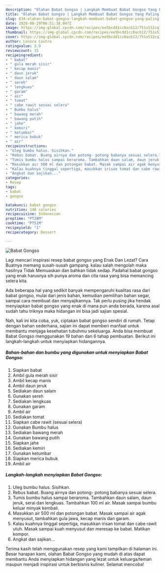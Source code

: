 ```yaml
---
description: "Olahan Babat Gongso | Langkah Membuat Babat Gongso Yang Paling Enak"
title: "Olahan Babat Gongso | Langkah Membuat Babat Gongso Yang Paling Enak"
slug: 634-olahan-babat-gongso-langkah-membuat-babat-gongso-yang-paling-enak
date: 2020-08-29T06:51:38.047Z
image: https://img-global.cpcdn.com/recipes/ee5bcdd1cc0acb12/751x532cq70/babat-gongso-foto-resep-utama.jpg
thumbnail: https://img-global.cpcdn.com/recipes/ee5bcdd1cc0acb12/751x532cq70/babat-gongso-foto-resep-utama.jpg
cover: https://img-global.cpcdn.com/recipes/ee5bcdd1cc0acb12/751x532cq70/babat-gongso-foto-resep-utama.jpg
author: Lenora Castro
ratingvalue: 3.9
reviewcount: 15
recipeingredient:
- " babat"
- " gula merah sisir"
- " kecap manis"
- " daun jeruk"
- " daun salam"
- " sereh"
- " lengkuas"
- " garam"
- " air"
- " tomat"
- " cabe rawit sesuai selera"
- " Bumbu halus"
- " bawang merah"
- " bawang putih"
- " jahe"
- " kemiri"
- " ketumbar"
- " merica bubuk"
- " air"
recipeinstructions:
- "Uleg bumbu halus. Sisihkan."
- "Rebus babat. Buang airnya dan potong- potong babanya sesuai selera."
- "Tumis bumbu halus sampai beraroma. Tambahkan daun salam, daun jeruk, serai dan lengkuas. Tambahkan 100 ml air. Masak sampai bumbu keluar minyak kembali."
- "Masukkan air 500 ml dan potongan babat. Masak sampai air agak menyusut, tambahkan gula jawa, kecap manis dan garam."
- "Kalau kuahnya tinggal sepertiga, masukkan irisan tomat dan cabe rawit utuh. Masak sampai kuah menyusut dan meresap ke babat. Matikan kompor."
- "Angkat dan sajikan..."
categories:
- Resep
tags:
- babat
- gongso

katakunci: babat gongso 
nutrition: 148 calories
recipecuisine: Indonesian
preptime: "PT28M"
cooktime: "PT51M"
recipeyield: "1"
recipecategory: Dessert

---
```



![Babat Gongso](https://img-global.cpcdn.com/recipes/ee5bcdd1cc0acb12/751x532cq70/babat-gongso-foto-resep-utama.jpg)

Lagi mencari inspirasi resep babat gongso yang Enak Dan Lezat? Cara Buatnya memang susah-susah gampang. kalau salah mengolah maka hasilnya Tidak Memuaskan dan bahkan tidak sedap. Padahal babat gongso yang enak harusnya sih punya aroma dan cita rasa yang bisa memancing selera kita.

Ada beberapa hal yang sedikit banyak mempengaruhi kualitas rasa dari babat gongso, mulai dari jenis bahan, kemudian pemilihan bahan segar, sampai cara membuat dan menyajikannya. Tak perlu pusing jika hendak menyiapkan babat gongso yang enak di mana pun anda berada, karena asal sudah tahu triknya maka hidangan ini bisa jadi sajian spesial.




Nah, kali ini kita coba, yuk, ciptakan babat gongso sendiri di rumah. Tetap dengan bahan sederhana, sajian ini dapat memberi manfaat untuk membantu menjaga kesehatan tubuhmu sekeluarga. Anda bisa membuat Babat Gongso menggunakan 19 bahan dan 6 tahap pembuatan. Berikut ini langkah-langkah untuk menyiapkan hidangannya.

<!--inarticleads1-->

##### Bahan-bahan dan bumbu yang digunakan untuk menyiapkan Babat Gongso:

1. Siapkan  babat
1. Ambil  gula merah sisir
1. Ambil  kecap manis
1. Ambil  daun jeruk
1. Sediakan  daun salam
1. Gunakan  sereh
1. Sediakan  lengkuas
1. Gunakan  garam
1. Ambil  air
1. Sediakan  tomat
1. Siapkan  cabe rawit (sesuai selera)
1. Gunakan  Bumbu halus
1. Sediakan  bawang merah
1. Gunakan  bawang putih
1. Siapkan  jahe
1. Sediakan  kemiri
1. Gunakan  ketumbar
1. Siapkan  merica bubuk
1. Ambil  air




<!--inarticleads2-->

##### Langkah-langkah menyiapkan Babat Gongso:

1. Uleg bumbu halus. Sisihkan.
1. Rebus babat. Buang airnya dan potong- potong babanya sesuai selera.
1. Tumis bumbu halus sampai beraroma. Tambahkan daun salam, daun jeruk, serai dan lengkuas. Tambahkan 100 ml air. Masak sampai bumbu keluar minyak kembali.
1. Masukkan air 500 ml dan potongan babat. Masak sampai air agak menyusut, tambahkan gula jawa, kecap manis dan garam.
1. Kalau kuahnya tinggal sepertiga, masukkan irisan tomat dan cabe rawit utuh. Masak sampai kuah menyusut dan meresap ke babat. Matikan kompor.
1. Angkat dan sajikan...




Terima kasih telah menggunakan resep yang kami tampilkan di halaman ini. Besar harapan kami, olahan Babat Gongso yang mudah di atas dapat membantu Anda menyiapkan hidangan yang lezat untuk keluarga/teman maupun menjadi inspirasi untuk berbisnis kuliner. Selamat mencoba!
